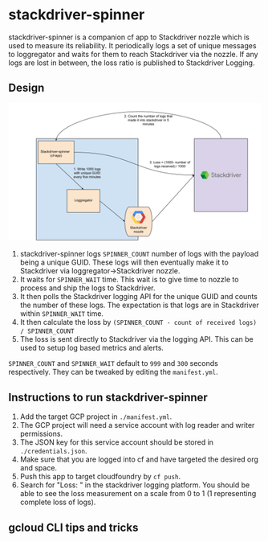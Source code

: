 # stackdriver-spinner

stackdriver-spinner is a companion cf app to Stackdriver nozzle which is used to measure its reliability. It periodically logs a set of unique messages to loggregator and waits for them to reach Stackdriver via the nozzle. If any logs are lost in between, the loss ratio is published
to Stackdriver Logging.

## Design

![stackdriver-spinner diagram](flow.svg)

1. stackdriver-spinner logs `SPINNER_COUNT` number of logs with the payload being a unique GUID. These logs will then eventually make it to Stackdriver via loggregator->Stackdriver nozzle.
1. It waits for `SPINNER_WAIT` time. This wait is to give time to nozzle to process and ship the logs to Stackdriver.
1. It then polls the Stackdriver logging API for the unique GUID and counts the number of these logs. The expectation is that logs are in Stackdriver within `SPINNER_WAIT` time.
1. It then calculate the loss by `(SPINNER_COUNT - count of received logs) / SPINNER_COUNT`
1. The loss is sent directly to Stackdriver via the logging API. This can be used to setup log based metrics and alerts.

`SPINNER_COUNT` and `SPINNER_WAIT` default to `999` and `300` seconds respectively. They
can be tweaked by editing the `manifest.yml`.

## Instructions to run stackdriver-spinner
1. Add the target GCP project in `./manifest.yml`.
1. The GCP project will need a service account with log reader and writer permissions.
1. The JSON key for this service account should be stored in `./credentials.json`.
1. Make sure that you are logged into cf and have targeted the desired org and space.
1. Push this app to target cloudfoundry by `cf push`.
1. Search for "Loss: " in the stackdriver logging platform. You should be able to see the loss measurement on a scale from 0 to 1 (1 representing complete loss of logs).

## gcloud CLI tips and tricks
